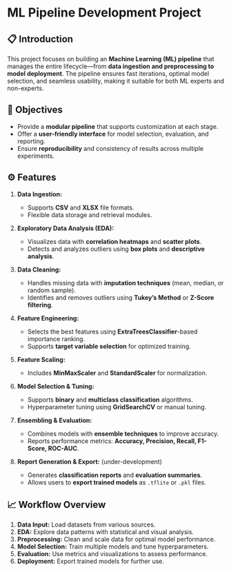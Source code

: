# ML Pipeline Development Project  

## 📋 Introduction  
This project focuses on building an **Machine Learning (ML) pipeline** that manages the entire lifecycle—from **data ingestion and preprocessing to model deployment**. The pipeline ensures fast iterations, optimal model selection, and seamless usability, making it suitable for both ML experts and non-experts.  

## 🎯 Objectives  
- Provide a **modular pipeline** that supports customization at each stage.  
- Offer a **user-friendly interface** for model selection, evaluation, and reporting.  
- Ensure **reproducibility** and consistency of results across multiple experiments.  

## ⚙️ Features  
1. **Data Ingestion:**  
   - Supports **CSV** and **XLSX** file formats.  
   - Flexible data storage and retrieval modules.  

2. **Exploratory Data Analysis (EDA):**  
   - Visualizes data with **correlation heatmaps** and **scatter plots**.  
   - Detects and analyzes outliers using **box plots** and **descriptive analysis**.  

3. **Data Cleaning:**  
   - Handles missing data with **imputation techniques** (mean, median, or random sample).  
   - Identifies and removes outliers using **Tukey’s Method** or **Z-Score filtering**.  

4. **Feature Engineering:**  
   - Selects the best features using **ExtraTreesClassifier**-based importance ranking.  
   - Supports **target variable selection** for optimized training.  

5. **Feature Scaling:**  
   - Includes **MinMaxScaler** and **StandardScaler** for normalization.  

6. **Model Selection & Tuning:**  
   - Supports **binary** and **multiclass classification** algorithms.  
   - Hyperparameter tuning using **GridSearchCV** or manual tuning.  

7. **Ensembling & Evaluation:**  
   - Combines models with **ensemble techniques** to improve accuracy.  
   - Reports performance metrics: **Accuracy, Precision, Recall, F1-Score, ROC-AUC**.  

8. **Report Generation & Export:**  (under-development)
   - Generates **classification reports** and **evaluation summaries**.  
   - Allows users to **export trained models** as `.tflite` or `.pkl` files.  


## 📈 Workflow Overview  
1. **Data Input:** Load datasets from various sources.  
2. **EDA:** Explore data patterns with statistical and visual analysis.  
3. **Preprocessing:** Clean and scale data for optimal model performance.  
4. **Model Selection:** Train multiple models and tune hyperparameters.  
5. **Evaluation:** Use metrics and visualizations to assess performance.  
6. **Deployment:** Export trained models for further use.  

